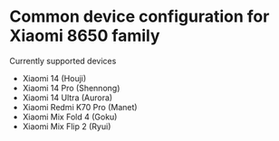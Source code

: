 #  Common device configuration for Xiaomi 8650 family

Currently supported devices
- Xiaomi 14 (Houji)
- Xiaomi 14 Pro (Shennong)
- Xiaomi 14 Ultra (Aurora)
- Xiaomi Redmi K70 Pro (Manet)
- Xiaomi Mix Fold 4 (Goku)
- Xiaomi Mix Flip 2 (Ryui)
